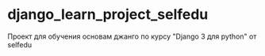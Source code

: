 # django_learn_project_selfedu
Проект для обучения основам джанго по курсу "Django 3 для python" от  selfedu
